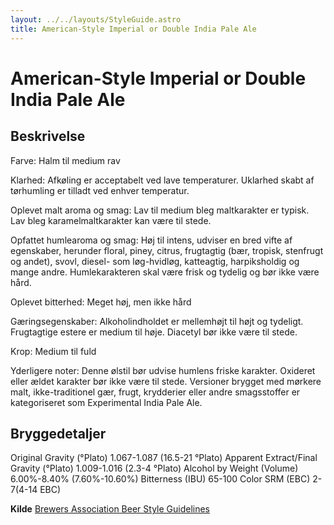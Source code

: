 ```yaml
---
layout: ../../layouts/StyleGuide.astro
title: American-Style Imperial or Double India Pale Ale
---
```

# American-Style Imperial or Double India Pale Ale

## Beskrivelse
Farve: Halm til medium rav

Klarhed: Afkøling er acceptabelt ved lave temperaturer. Uklarhed skabt af tørhumling er tilladt ved enhver temperatur.

Oplevet malt aroma og smag: Lav til medium bleg maltkarakter er typisk. Lav bleg karamelmaltkarakter kan være til stede.

Opfattet humlearoma og smag: Høj til intens, udviser en bred vifte af egenskaber, herunder floral, piney, citrus, frugtagtig (bær, tropisk, stenfrugt og andet), svovl, diesel- som løg-hvidløg, katteagtig, harpiksholdig og mange andre. Humlekarakteren skal være frisk og tydelig og bør ikke være hård.

Oplevet bitterhed: Meget høj, men ikke hård

Gæringsegenskaber: Alkoholindholdet er mellemhøjt til højt og tydeligt. Frugtagtige estere er medium til høje. Diacetyl bør ikke være til stede.

Krop: Medium til fuld

Yderligere noter: Denne ølstil bør udvise humlens friske karakter. Oxideret eller ældet karakter bør ikke være til stede. Versioner brygget med mørkere malt, ikke-traditionel gær, frugt, krydderier eller andre smagsstoffer er kategoriseret som Experimental India Pale Ale.




## Bryggedetaljer
Original Gravity (°Plato) 1.067-1.087 (16.5-21 °Plato)
Apparent Extract/Final Gravity (°Plato) 1.009-1.016 (2.3-4 °Plato)
Alcohol by Weight (Volume) 6.00%-8.40% (7.60%-10.60%)
Bitterness (IBU) 65-100
Color SRM (EBC) 2-7(4-14 EBC)					



**Kilde**
[Brewers Association Beer Style Guidelines](https://www.brewersassociation.org/)
